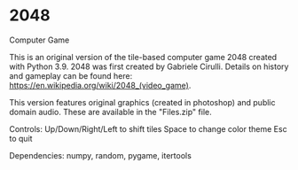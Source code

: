 # 2048
Computer Game

This is an original version of the tile-based computer game 2048 created with Python 3.9. 2048 was first created by Gabriele Cirulli. Details on history and gameplay can be found here: https://en.wikipedia.org/wiki/2048_(video_game).

This version features original graphics (created in photoshop) and public domain audio. These are available in the "Files.zip" file.

Controls:
Up/Down/Right/Left to shift tiles
Space to change color theme
Esc to quit

Dependencies:
numpy,
random,
pygame,
itertools
